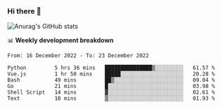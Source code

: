 ### Hi there 👋
![Anurag's GitHub stats](https://github-readme-stats.vercel.app/api?username=jami1024&show_icons=true&theme=radical)

📊 **Weekly development breakdown**
<!--START_SECTION:waka-->

```text
From: 16 December 2022 - To: 23 December 2022

Python         5 hrs 36 mins   ███████████████▒░░░░░░░░░   61.57 %
Vue.js         1 hr 50 mins    █████░░░░░░░░░░░░░░░░░░░░   20.28 %
Bash           49 mins         ██▒░░░░░░░░░░░░░░░░░░░░░░   09.04 %
Go             21 mins         █░░░░░░░░░░░░░░░░░░░░░░░░   03.98 %
Shell Script   14 mins         ▓░░░░░░░░░░░░░░░░░░░░░░░░   02.61 %
Text           10 mins         ▒░░░░░░░░░░░░░░░░░░░░░░░░   01.93 %
```

<!--END_SECTION:waka-->
<!--
**jami1024/jami1024** is a ✨ _special_ ✨ repository because its `README.md` (this file) appears on your GitHub profile.

Here are some ideas to get you started:

- 🔭 I’m currently working on ...
- 🌱 I’m currently learning ...
- 👯 I’m looking to collaborate on ...
- 🤔 I’m looking for help with ...
- 💬 Ask me about ...
- 📫 How to reach me: ...
- 😄 Pronouns: ...
- ⚡ Fun fact: ...
-->
